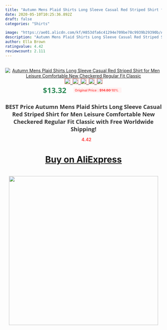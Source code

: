 ```yaml
---
title: "Autumn Mens Plaid Shirts Long Sleeve Casual Red Striped Shirt for Men Leisure Comfortable New Checkered Regular Fit Classic"
date: 2020-05-10T10:25:36.892Z
draft: false
categories: "Shirts"

image: "https://ae01.alicdn.com/kf/H853dfa6c41294e709be78c9939b29390b/Autumn-Mens-Plaid-Shirts-Long-Sleeve-Casual-Red-Striped-Shirt-for-Men-Leisure-Comfortable-New-Checkered.jpg"
description: "Autumn Mens Plaid Shirts Long Sleeve Casual Red Striped Shirt for Men Leisure Comfortable New Checkered Regular Fit Classic"
author: Ella Brown
ratingvalue: 4.42
reviewcount: 2.111
---
```

<br>
<div style="text-align: center;">
<a href="https://s.click.aliexpress.com/e/_A5IIMV" target="_blank" rel="nofollow noopener noreferrer"><img alt="Autumn Mens Plaid Shirts Long Sleeve Casual Red Striped Shirt for Men Leisure Comfortable New Checkered Regular Fit Classic" class="magnifier-image" src="https://ae01.alicdn.com/kf/H853dfa6c41294e709be78c9939b29390b/Autumn-Mens-Plaid-Shirts-Long-Sleeve-Casual-Red-Striped-Shirt-for-Men-Leisure-Comfortable-New-Checkered.jpg_640x640.jpg">
<br>
<img style="border:1px solid salmon" src="https://ae01.alicdn.com/kf/H853dfa6c41294e709be78c9939b29390b/Autumn-Mens-Plaid-Shirts-Long-Sleeve-Casual-Red-Striped-Shirt-for-Men-Leisure-Comfortable-New-Checkered.jpg_120x120.jpg">&nbsp;&nbsp;<img style="border:1px solid salmon" src="https://ae01.alicdn.com/kf/He3cb9cf443eb4bc7b3a72e4a7a29c4e3h/Autumn-Mens-Plaid-Shirts-Long-Sleeve-Casual-Red-Striped-Shirt-for-Men-Leisure-Comfortable-New-Checkered.jpg_120x120.jpg">&nbsp;&nbsp;<img style="border:1px solid salmon" src="https://ae01.alicdn.com/kf/Hc51db93f59944ca5b0ffb70ed9d324c57/Autumn-Mens-Plaid-Shirts-Long-Sleeve-Casual-Red-Striped-Shirt-for-Men-Leisure-Comfortable-New-Checkered.jpg_120x120.jpg">&nbsp;&nbsp;<img style="border:1px solid salmon" src="https://ae01.alicdn.com/kf/Hd7c05d0839554f5290a4f53c83c35b2dB/Autumn-Mens-Plaid-Shirts-Long-Sleeve-Casual-Red-Striped-Shirt-for-Men-Leisure-Comfortable-New-Checkered.jpg_120x120.jpg">&nbsp;&nbsp;<img style="border:1px solid salmon" src="https://ae01.alicdn.com/kf/Hb8008fef896443e89ff0fa77f21e047aA/Autumn-Mens-Plaid-Shirts-Long-Sleeve-Casual-Red-Striped-Shirt-for-Men-Leisure-Comfortable-New-Checkered.jpg_120x120.jpg"></a></div><br0>
<div style="text-align: center;"><span style="background-color: white; border: 0px; box-sizing: border-box; color: seagreen; display: inline-block; font-family: &quot;open sans&quot; , &quot;arial&quot; , &quot;helvetica&quot; , sans-serif , &quot;heiti&quot;; font-size: 24px; font-stretch: inherit; font-weight: 700; line-height: inherit; margin: 0px 10px 0px 0px; padding: 0px; vertical-align: middle;">$13.32 </span>
<span style="background: rgb(255 , 241 , 241); border-radius: 3px; border: 0px; box-sizing: border-box; color: #ff4747; display: inline-block; font-family: inherit; font-size: 12px; font-stretch: inherit; font-style: inherit; font-variant: inherit; font-weight: 600; line-height: inherit; margin: 0px; padding: 2px 5px; transform: scale(0.9); vertical-align: middle;">Original Price : <b style="text-decoration: line-through;">$14.80 </b> 10%&nbsp;&nbsp;</span></div>
<h1 style="color: #333333; display: inline-block; font-family: &quot;open sans&quot; , &quot;arial&quot; , &quot;helvetica&quot; , sans-serif , &quot;heiti&quot;; font-size: 18px; font-stretch: inherit; font-weight: 700; text-align: center;">BEST Price Autumn Mens Plaid Shirts Long Sleeve Casual Red Striped Shirt for Men Leisure Comfortable New Checkered Regular Fit Classic with Free Worldwide Shipping!</h1>
<div style="color: #ff4747; text-align: center;">
<img src="https://4.bp.blogspot.com/-M0ZcTcb-5uY/XleCXlxnR4I/AAAAAAAAAEc/OrjgMkXV1oMQFaCRZj5HQwOCBcu3w1FegCPcBGAYYCw/s1600/star.png" style="height: 15px;">&nbsp;<b>4.42</b></div>
<div class="button_cont" align="center"><a class="buynow_a" href="https://s.click.aliexpress.com/e/_A5IIMV" target="_blank" rel="nofollow noopener noreferrer"><H1>Buy on AliExpress</H1></a></div><br>
<div class="separator" style="clear: both; text-align: center;">
<img src="https://lh3.googleusercontent.com/-pTy5HemUv9M/XlePHvY0dAI/AAAAAAAAAE4/0nX5iRUoIWY8eMW9Dpxeirr157OZliDIgCLcBGAsYHQ/s1600/badge.gif" width="480">
</div>
